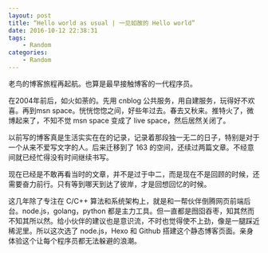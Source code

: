 ```yaml
---
layout: post
title: “Hello world as usual | 一见如故的 Hello world”
date: 2016-10-12 22:38:31
tags: 
    - Random
categories:
    - Random
---
```


老鸟的博客旅程再起航。也算是最早接触博客的一代程序员。

在2004年前后，如火如荼的。先用 cnblog 公共服务，用自建服务，玩得好不欢喜。再到msn space。恍恍惚惚之间，好些年过去。春去又秋来。推特火了，微博起来了，不知不觉 msn space 变成了 live space，然后居然关闭了。

以前写的博客真是生活实实在在的记录，记录着那段独一无二的日子，特别是对于一个从来不爱写文字的人。后来迁移到了 163 的空间，还续过两篇文章。不经意间就已经忙得没有时间继续书写。

现在已经是不敢再看当时的文章，并不是过于中二，而是现在不是回顾的时候，还需要奋力前行。只有等到哪天到达了彼岸，才是回想回忆的时候。

这几年除了专注在 C/C++ 算法和系统架构上，就是和一帮伙伴倒腾网页前端后台。node.js，golang，python 都是主力工具。但一直都是囫囵吞枣，知其然而不知其所以然。给小伙伴的建议也是意识流，不时也觉得使不上劲，像是一腿踩近稀泥里。所以这次选了 node.js，Hexo 和 Github 搭建这个静态博客页面。亲身体验这个让每个程序员都无法躲避的浪潮。
